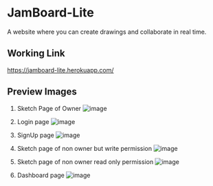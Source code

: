 # JamBoard-Lite
A website where you can create drawings and collaborate in real time.

## Working Link 
https://jamboard-lite.herokuapp.com/
## Preview Images


1. Sketch Page of Owner
![image](https://user-images.githubusercontent.com/60064779/111053928-22dc0880-848e-11eb-9409-adafbc9a09ca.png)

2. Login page
![image](https://user-images.githubusercontent.com/60064779/111054106-ced22380-848f-11eb-84b0-27ddc74b88f1.png)

3. SignUp page
![image](https://user-images.githubusercontent.com/60064779/111054112-db567c00-848f-11eb-9798-6714cb0b0b9b.png)


4. Sketch page of non owner but write permission
![image](https://user-images.githubusercontent.com/60064779/111054005-ed83ea80-848e-11eb-9448-61491a690d98.png)

5. Sketch page of non owner read only permission
![image](https://user-images.githubusercontent.com/60064779/111054041-3176ef80-848f-11eb-893e-584917518c89.png)


6. Dashboard page
![image](https://user-images.githubusercontent.com/60064779/111053956-6f274880-848e-11eb-9e1b-7464815d38f9.png)

